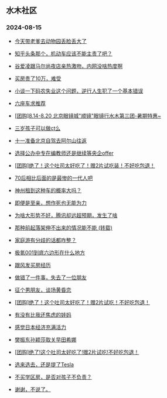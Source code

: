 ## 水木社区 
### 2024-08-15

+ [今天带老爹去动物园丢脸丢大了](https://www.newsmth.net/nForum/article/FamilyLife/1766814676)

+ [知乎头条那个，机动车应该不能主责了吧？](https://www.newsmth.net/nForum/article/AutoWorld/1944889780)

+ [谷爱凌跟马尔尚夜店亲热激吻，内网没啥热度啊](https://www.newsmth.net/nForum/article/Olympic/1620627)

+ [买房贵了10万，难受](https://www.newsmth.net/nForum/article/Age/20371047)

+ [小谈一下码农失业这个问题，逆行人生犯了一个基本错误](https://www.newsmth.net/nForum/article/Movielife/14443)

+ [六座车求推荐](https://www.newsmth.net/nForum/article/GreenAuto/1648263)

+ [[团购]8.14-8.20 北京眼镜城"顺镜"眼镜行水木第三团-暑期特惠~](https://www.newsmth.net/nForum/article/ADAgent_TG/1324436)

+ [三岁孩子可以做ct么](https://www.newsmth.net/nForum/article/Children/932727920)

+ [十一准备北京自驾去阿尔山往返](https://www.newsmth.net/nForum/article/AutoTravel/13659832)

+ [选择公办中专在编教师还是继续等央企offer](https://www.newsmth.net/nForum/article/WorkingLife/134677)

+ [[团购]绝了！这个吐司太好吃了！赠2片试吃装！不好吃包退！](https://www.newsmth.net/nForum/article/ADAgent_TG/1324507)

+ [70后相比后面的是最惨的一代人吧](https://www.newsmth.net/nForum/article/WorkingLife/134814)

+ [神州租到这种车的概率大吗？](https://www.newsmth.net/nForum/article/AutoWorld/1944891197)

+ [即便是至亲，想作死也无能为力](https://www.newsmth.net/nForum/article/FamilyLife/1766816449)

+ [为啥大形势不好，腾讯却远超预期，发生了啥](https://www.newsmth.net/nForum/article/Stock/10906994)

+ [那种前起落架伸不出来的情况能不能 (转载)](https://www.newsmth.net/nForum/article/Aero/461788)

+ [家庭游有分歧的话都咋整？](https://www.newsmth.net/nForum/article/Travel/1007218)

+ [极氪001到底六边形在什么地方](https://www.newsmth.net/nForum/article/GreenAuto/1649276)

+ [跟风发买房经历](https://www.newsmth.net/nForum/article/OurEstate/3059784)

+ [做错了一件事，失去了一位朋友](https://www.newsmth.net/nForum/article/Age/20371300)

+ [征个男朋友，谈场黄昏恋](https://www.newsmth.net/nForum/article/Divorce/2089255)

+ [[团购]绝了！这个吐司太好吃了！赠2片试吃！不好吃包退！](https://www.newsmth.net/nForum/article/ADAgent_TG/1324507)

+ [有没有比我还焦虑的娃妈](https://www.newsmth.net/nForum/article/Children/932728064)

+ [感觉日本经济充满活力](https://www.newsmth.net/nForum/article/OurEstate/3060412)

+ [樊振东孙颖莎取关早田希娜](https://www.newsmth.net/nForum/article/Olympic/1621203)

+ [[团购]绝了!这个吐司太好吃了!赠2片试吃!不好吃包退！](https://www.newsmth.net/nForum/article/ADAgent_TG/1324507)

+ [选来选去，还是提了Tesla](https://www.newsmth.net/nForum/article/GreenAuto/1649339)

+ [不买学区房，是否对孩子不负责？](https://www.newsmth.net/nForum/article/OurEstate/3060177)

+ [谢谢，不说了。](https://www.newsmth.net/nForum/article/FamilyLife/1766816449)


